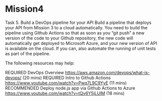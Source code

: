 # Mission4

Task 5. Build a DevOps pipeline for your API
Build a pipeline that deploys your API from Mission 3 to a cloud automatically.  You need to build the pipeline using Github Actions so that as soon as you “git push” a new version of the code to your Github repository, the new code will automatically get deployed to Microsoft Azure, and your new version of API is available on the cloud.  If you can, also automate the running of unit tests as part of the pipeline.

The following resources may help:

REQUIRED DevOps Overview https://aws.amazon.com/devops/what-is-devops/ (20 mins)
REQUIRED Intro to Github Actions https://www.youtube.com/watch?v=Pwq7L9C9YyE (11 mins)
​​​​​​​​​​​​​​RECOMMENDED Deploy node.js app via Github Actions to Azure https://www.youtube.com/watch?v=tQv6Y5jLUlM (18 mins)
